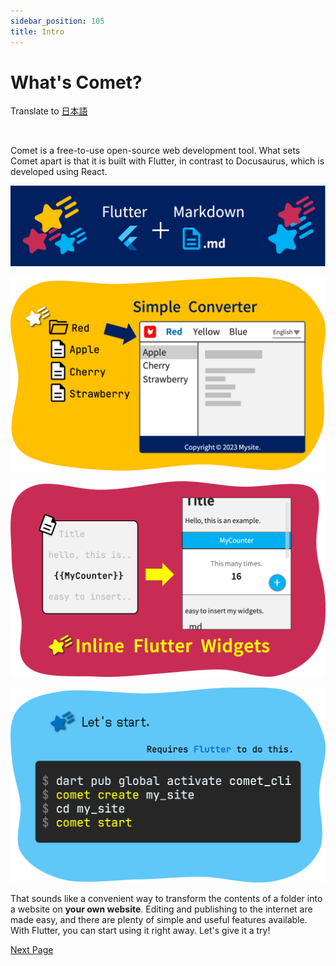 ```yaml
---
sidebar_position: 105
title: Intro
---
```


# What's Comet?

Translate to <a href="/docs-jp/intro">日本語</a>

<br />

Comet is a free-to-use open-source web development tool. What sets Comet apart is that it is built with Flutter, in contrast to Docusaurus, which is developed using React.

![image](/dev/flutter-and-markdown.png)

![image](/dev/pr-1.png)

![image](/dev/pr-2.png)

![image](/dev/pr-3.png)

That sounds like a convenient way to transform the contents of a folder into a website on **your own website**. Editing and publishing to the internet are made easy, and there are plenty of simple and useful features available. With Flutter, you can start using it right away. Let's give it a try!

<a href="/docs/start" class='linkbutton'>Next Page</a>
